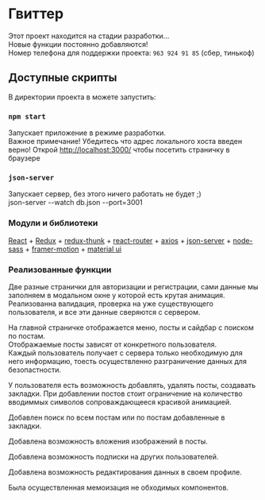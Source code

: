 # Гвиттер

Этот проект находится на стадии разработки...\
Новые функции постоянно добавляются!\
Номер телефона для поддержки проекта: `963 924 91 85` (сбер, тинькоф)

## Доступные скрипты

В директории проекта в можете запустить:

### `npm start`

Запускает приложение в режиме разработки.\
Важное примечание! Убедитесь что адрес локального хоста введен верно!
Открой [http://localhost:3000/](http://localhost:3000/) чтобы посетить страничку в браузере

### `json-server`

Запускает сервер, без этого ничего работать не будет ;)\
json-server --watch db.json --port=3001

### Модули и библиотеки

[React](https://ru.reactjs.org/) + [Redux](https://redux.js.org/) + [redux-thunk](https://github.com/reduxjs/redux-thunk) + [react-router](https://reactrouter.com/) + [axios](https://axios-http.com/) + [json-server](https://www.npmjs.com/package/json-server) + [node-sass](https://www.npmjs.com/package/node-sass) + [framer-motion](https://www.framer.com/motion/) + [material ui](https://mui.com/)

### Реализованные функции

Две разные странички для авторизации и регистрации, сами данные мы заполняем в модальном окне у которой есть крутая анимация. \
Реализованна валидация, проверка на уже существующего пользователя, и все эти данные сверяются с сервером.

На главной страничке отображается меню, посты и сайдбар с поиском по постам.\
Отображаемые посты зависят от конкретного пользователя. \
Каждый пользователь получает с сервера только необходимую для него информацию, тоесть осуществленно разграничение данных для безопастности.

У пользователя есть возможность добавлять, удалять посты, создавать закладки.
При добавлении постов стоит ограничение на количество вводиммых символов сопроваждающееся красивой анимацией.

Добавлен поиск по всем постам или по постам добавленные в закладки.

Добавлена возможность вложения изображений в посты.

Добавлена возможность подписки на других пользователей.

Добавлена возможность редактирования данных в своем профиле.

Была осуществленная мемоизация не обходимых компонентов.